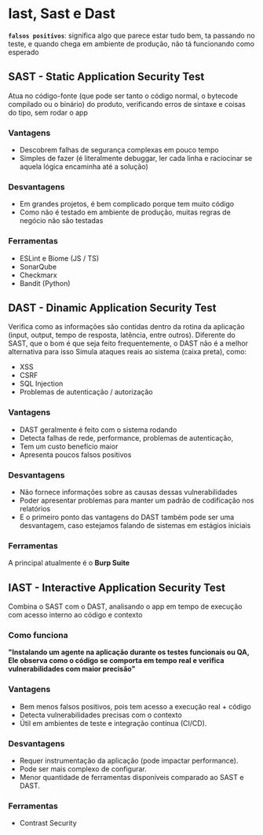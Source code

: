 # Iast, Sast e Dast

**`falsos positivos`**: significa algo que parece estar tudo bem, ta passando no teste, e quando chega em ambiente de produção, não tá funcionando como esperado

## SAST - Static Application Security Test

Atua no código-fonte (que pode ser tanto o código normal, o bytecode compilado ou o binário) do produto, verificando erros de sintaxe e coisas do tipo, sem rodar o app

### Vantagens

- Descobrem falhas de segurança complexas em pouco tempo
- Simples de fazer (é literalmente debuggar, ler cada linha e raciocinar se aquela lógica encaminha até a solução)

### Desvantagens

- Em grandes projetos, é bem complicado porque tem muito código
- Como não é testado em ambiente de produção, muitas regras de negócio não são testadas

### Ferramentas

- ESLint e Biome (JS / TS)
- SonarQube
- Checkmarx
- Bandit (Python)

## DAST - Dinamic Application Security Test

Verifica como as informações são contidas dentro da rotina da aplicação (input, output, tempo de resposta, latência, entre outros).
Diferente do SAST, que o bom é que seja feito frequentemente, o DAST não é a melhor alternativa para isso
Simula ataques reais ao sistema (caixa preta), como:
 - XSS
 - CSRF
 - SQL Injection
 - Problemas de autenticação / autorização

### Vantagens

- DAST geralmente é feito com o sistema rodando
- Detecta falhas de rede, performance, problemas de autenticação, 
- Tem um custo benefício maior 
- Apresenta poucos falsos positivos

### Desvantagens

- Não fornece informações sobre as causas dessas vulnerabilidades
- Poder apresentar problemas para manter um padrão de codificação nos relatórios
- E o primeiro ponto das vantagens do DAST também pode ser uma desvantagem, caso estejamos falando de sistemas em estágios iniciais 

### Ferramentas 

A principal atualmente é o **Burp Suite**

## IAST - Interactive Application Security Test

Combina o SAST com o DAST, analisando o app em tempo de execução com acesso interno ao código e contexto

### Como funciona

**"Instalando um agente na aplicação durante os testes funcionais ou QA, Ele observa como o código se comporta em tempo real e verifica vulnerabilidades com maior precisão"**

### Vantagens 

- Bem menos falsos positivos, pois tem acesso a execução real + código
- Detecta vulnerabilidades precisas com o contexto
- Útil em ambientes de teste e integração contínua (CI/CD).

### Desvantagens

- Requer instrumentação da aplicação (pode impactar performance).
- Pode ser mais complexo de configurar.
- Menor quantidade de ferramentas disponíveis comparado ao SAST e DAST.

### Ferramentas

- Contrast Security